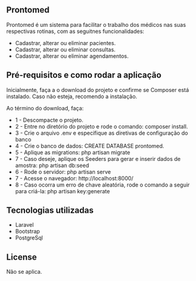 ## Prontomed

Prontomed é um sistema para facilitar o trabalho dos médicos nas suas respectivas rotinas, com as seguitnes funcionalidades:

- Cadastrar, alterar ou eliminar pacientes.
- Cadastrar, alterar ou eliminar consultas.
- Cadastrar, alterar ou eliminar agendamentos.

## Pré-requisitos e como rodar a aplicação

Inicialmente, faça a o download do projeto e confirme se Composer está instalado. Caso não esteja, recomendo a instalação.

Ao término do download, faça:
- 1 - Descompacte o projeto.
- 2 - Entre no diretório do projeto e rode o comando: composer install. 
- 3 - Crie o arquivo .env e especifique as diretivas de configuração do banco
- 4 - Crie o banco de dados: CREATE DATABASE prontomed.
- 5 - Aplique as migrations: php artisan migrate    
- 7 - Caso deseje, aplique os Seeders para gerar e inserir dados de amostra: php artisan db:seed
- 6 - Rode o servidor: php artisan serve
- 7 - Acesse o navegador: http://localhost:8000/
- 8 - Caso ocorra um erro de chave aleatória, rode o comando a seguir para criá-la: php artisan key:generate

## Tecnologias utilizadas

- Laravel 
- Bootstrap 
- PostgreSql

## License

Não se aplica.
